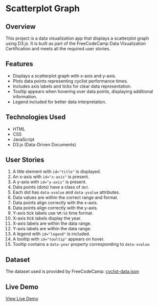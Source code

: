 # Scatterplot Graph

## Overview
This project is a data visualization app that displays a scatterplot graph using D3.js. It is built as part of the FreeCodeCamp Data Visualization Certification and meets all the required user stories.

## Features
- Displays a scatterplot graph with x-axis and y-axis.
- Plots data points representing cyclist performance times.
- Includes axis labels and ticks for clear data representation.
- Tooltip appears when hovering over data points, displaying additional information.
- Legend included for better data interpretation.

## Technologies Used
- HTML
- CSS
- JavaScript
- D3.js (Data-Driven Documents)

## User Stories
1. A title element with `id="title"` is displayed.
2. An x-axis with `id="x-axis"` is present.
3. A y-axis with `id="y-axis"` is present.
4. Data points (dots) have a class of `dot`.
5. Each dot has `data-xvalue` and `data-yvalue` attributes.
6. Data values are within the correct range and format.
7. Data points align correctly with the x-axis.
8. Data points align correctly with the y-axis.
9. Y-axis tick labels use `%M:%S` time format.
10. X-axis tick labels display the year.
11. X-axis labels are within the data range.
12. Y-axis labels are within the data range.
13. A legend with `id="legend"` is included.
14. A tooltip with `id="tooltip"` appears on hover.
15. Tooltip contains a `data-year` property corresponding to `data-xvalue`.

## Dataset
The dataset used is provided by FreeCodeCamp:
[cyclist-data.json](https://raw.githubusercontent.com/freeCodeCamp/ProjectReferenceData/master/cyclist-data.json)

## Live Demo
[View Live Demo](https://fcc-doping-in-bicycle-racing.netlify.app/)
